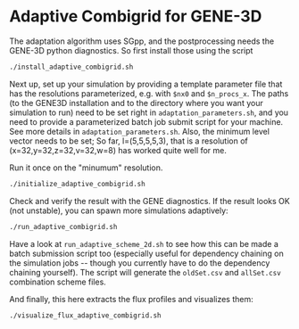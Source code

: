 # Adaptive Combigrid for GENE-3D

The adaptation algorithm uses SGpp, and the postprocessing needs the GENE-3D python diagnostics. So first install those using the script

```sh
./install_adaptive_combigrid.sh
```

Next up, set up your simulation by providing a template parameter file that has the resolutions parameterized, e.g. with `$nx0` and `$n_procs_x`.
The paths (to the GENE3D installation and to the directory where you want your simulation to run) need to be set right in `adaptation_parameters.sh`, and you need to provide a parameterized batch job submit script for your machine.
See more details in `adaptation_parameters.sh`.
Also, the minimum level vector needs to be set; So far, l=(5,5,5,5,3), that is a resolution of (x=32,y=32,z=32,v=32,w=8) has worked quite well for me.

Run it once on the "minumum" resolution.

```sh
./initialize_adaptive_combigrid.sh
```

Check and verify the result with the GENE diagnostics. If the result looks OK (not unstable), you can spawn more simulations adaptively:

```sh
./run_adaptive_combigrid.sh
```

Have a look at `run_adaptive_scheme_2d.sh` to see how this can be made a batch submission script too (especially useful for dependency chaining on the simulation jobs -- though you currently have to do the dependency chaining yourself). The script will generate the `oldSet.csv` and `allSet.csv` combination scheme files.

And finally, this here extracts the flux profiles and visualizes them:

```sh
./visualize_flux_adaptive_combigrid.sh
```
